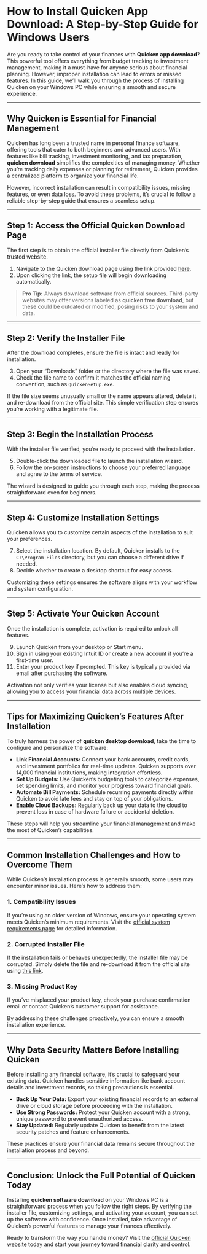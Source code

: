 # How to Install Quicken App Download: A Step-by-Step Guide for Windows Users  

Are you ready to take control of your finances with **Quicken app download**? This powerful tool offers everything from budget tracking to investment management, making it a must-have for anyone serious about financial planning. However, improper installation can lead to errors or missed features. In this guide, we’ll walk you through the process of installing Quicken on your Windows PC while ensuring a smooth and secure experience.  

---

## Why Quicken is Essential for Financial Management  

Quicken has long been a trusted name in personal finance software, offering tools that cater to both beginners and advanced users. With features like bill tracking, investment monitoring, and tax preparation, **quicken download** simplifies the complexities of managing money. Whether you’re tracking daily expenses or planning for retirement, Quicken provides a centralized platform to organize your financial life.  

However, incorrect installation can result in compatibility issues, missing features, or even data loss. To avoid these problems, it’s crucial to follow a reliable step-by-step guide that ensures a seamless setup.  

---

## Step 1: Access the Official Quicken Download Page  

The first step is to obtain the official installer file directly from Quicken’s trusted website.  

1. Navigate to the Quicken download page using the link provided [here](https://quicken.com/download).  
2. Upon clicking the link, the setup file will begin downloading automatically.  

> **Pro Tip:** Always download software from official sources. Third-party websites may offer versions labeled as **quicken free download**, but these could be outdated or modified, posing risks to your system and data.  

---

## Step 2: Verify the Installer File  

After the download completes, ensure the file is intact and ready for installation.  

3. Open your “Downloads” folder or the directory where the file was saved.  
4. Check the file name to confirm it matches the official naming convention, such as `QuickenSetup.exe`.  

If the file size seems unusually small or the name appears altered, delete it and re-download from the official site. This simple verification step ensures you’re working with a legitimate file.  

---

## Step 3: Begin the Installation Process  

With the installer file verified, you’re ready to proceed with the installation.  

5. Double-click the downloaded file to launch the installation wizard.  
6. Follow the on-screen instructions to choose your preferred language and agree to the terms of service.  

The wizard is designed to guide you through each step, making the process straightforward even for beginners.  

---

## Step 4: Customize Installation Settings  

Quicken allows you to customize certain aspects of the installation to suit your preferences.  

7. Select the installation location. By default, Quicken installs to the `C:\Program Files` directory, but you can choose a different drive if needed.  
8. Decide whether to create a desktop shortcut for easy access.  

Customizing these settings ensures the software aligns with your workflow and system configuration.  

---

## Step 5: Activate Your Quicken Account  

Once the installation is complete, activation is required to unlock all features.  

9. Launch Quicken from your desktop or Start menu.  
10. Sign in using your existing Intuit ID or create a new account if you’re a first-time user.  
11. Enter your product key if prompted. This key is typically provided via email after purchasing the software.  

Activation not only verifies your license but also enables cloud syncing, allowing you to access your financial data across multiple devices.  

---

## Tips for Maximizing Quicken’s Features After Installation  

To truly harness the power of **quicken desktop download**, take the time to configure and personalize the software:  

- **Link Financial Accounts:** Connect your bank accounts, credit cards, and investment portfolios for real-time updates. Quicken supports over 14,000 financial institutions, making integration effortless.  
- **Set Up Budgets:** Use Quicken’s budgeting tools to categorize expenses, set spending limits, and monitor your progress toward financial goals.  
- **Automate Bill Payments:** Schedule recurring payments directly within Quicken to avoid late fees and stay on top of your obligations.  
- **Enable Cloud Backups:** Regularly back up your data to the cloud to prevent loss in case of hardware failure or accidental deletion.  

These steps will help you streamline your financial management and make the most of Quicken’s capabilities.  

---

## Common Installation Challenges and How to Overcome Them  

While Quicken’s installation process is generally smooth, some users may encounter minor issues. Here’s how to address them:  

### 1. Compatibility Issues  
If you’re using an older version of Windows, ensure your operating system meets Quicken’s minimum requirements. Visit the [official system requirements page](https://quicken.com/system-requirements) for detailed information.  

### 2. Corrupted Installer File  
If the installation fails or behaves unexpectedly, the installer file may be corrupted. Simply delete the file and re-download it from the official site using [this link](https://quicken.com/download).  

### 3. Missing Product Key  
If you’ve misplaced your product key, check your purchase confirmation email or contact Quicken’s customer support for assistance.  

By addressing these challenges proactively, you can ensure a smooth installation experience.  

---

## Why Data Security Matters Before Installing Quicken  

Before installing any financial software, it’s crucial to safeguard your existing data. Quicken handles sensitive information like bank account details and investment records, so taking precautions is essential.  

- **Back Up Your Data:** Export your existing financial records to an external drive or cloud storage before proceeding with the installation.  
- **Use Strong Passwords:** Protect your Quicken account with a strong, unique password to prevent unauthorized access.  
- **Stay Updated:** Regularly update Quicken to benefit from the latest security patches and feature enhancements.  

These practices ensure your financial data remains secure throughout the installation process and beyond.  

---

## Conclusion: Unlock the Full Potential of Quicken Today  

Installing **quicken software download** on your Windows PC is a straightforward process when you follow the right steps. By verifying the installer file, customizing settings, and activating your account, you can set up the software with confidence. Once installed, take advantage of Quicken’s powerful features to manage your finances effectively.  

Ready to transform the way you handle money? Visit the [official Quicken website](https://quicken.com/download) today and start your journey toward financial clarity and control.  
